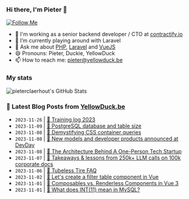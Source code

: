 ### Hi there, I'm Pieter 👋  
[![Follow Me](https://img.shields.io/github/followers/pieterclaerhout?label=Follow&style=social)](https://github.com/pieterclaerhout)

- 🏢 I'm working as a senior backend developer / CTO at [contractify.io](https://contractify.io)
- 🌱 I’m currently playing around with Laravel
- 💬 Ask me about [PHP](https://php.net), [Laravel](http://laravel.com) and [VueJS](https://vuejs.org)
- 😄 Pronouns: Pieter, Duckie, YellowDuck
- 📫 How to reach me: pieter@yellowduck.be

### My stats

![pieterclaerhout's GitHub Stats](https://github-readme-stats.vercel.app/api?username=pieterclaerhout&show_icons=true&count_private=true&line_height=40)

### 📩 Latest Blog Posts from [YellowDuck.be](https://www.yellowduck.be/)
<!-- BLOG-POST-LIST:START -->
- `2023-11-26` | [🔗 Training log 2023](https://www.yellowduck.be/posts/training-log-2023)  
- `2023-11-09` | [🐥 PostgreSQL database and table size](https://www.yellowduck.be/posts/postgresql-database-and-table-size)  
- `2023-11-08` | [🐥 Demystifying CSS container queries](https://www.yellowduck.be/posts/demystifying-css-container-queries)  
- `2023-11-08` | [🔗 New models and developer products announced at DevDay](https://www.yellowduck.be/posts/new-models-and-developer-products-announced-at-devday)  
- `2023-11-08` | [🔗 The Architecture Behind A One-Person Tech Startup](https://www.yellowduck.be/posts/the-architecture-behind-a-one-person-tech-startup)  
- `2023-11-07` | [🔗 Takeaways &amp; lessons from 250k+ LLM calls on 100k corporate docs](https://www.yellowduck.be/posts/takeaways-and-lessons-from-250k-llm-calls-on-100k-corporate-docs)  
- `2023-11-06` | [🔗 Tubeless Tire FAQ](https://www.yellowduck.be/posts/tubeless-tire-faq)  
- `2023-11-02` | [🔗 Let&#39;s create a filter table component in Vue](https://www.yellowduck.be/posts/lets-create-a-filter-table-component-in-vue)  
- `2023-11-01` | [🔗 Composables vs. Renderless Components in Vue 3](https://www.yellowduck.be/posts/composables-vs-renderless-components-in-vue-3)  
- `2023-11-01` | [🔗 What does INT&lpar;11&rpar; mean in MySQL?](https://www.yellowduck.be/posts/what-does-int-11-mean-in-mysql)  

<!-- BLOG-POST-LIST:END -->
